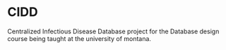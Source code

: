 # CIDD
Centralized Infectious Disease Database project for the Database design course being taught at the university of montana.
